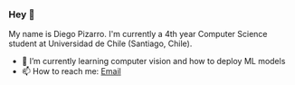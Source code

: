 ### Hey 👋

<!--
**dpizarrow/dpizarrow** is a ✨ _special_ ✨ repository because its `README.md` (this file) appears on your GitHub profile.

Here are some ideas to get you started:

- 🔭 I’m currently working on ...
- 🌱 I’m currently learning ...
- 👯 I’m looking to collaborate on ...
- 🤔 I’m looking for help with ...
- 💬 Ask me about ...
- 📫 How to reach me: ...
- 😄 Pronouns: ...
- ⚡ Fun fact: ...
-->

My name is Diego Pizarro. I'm currently a 4th year Computer Science student at Universidad de Chile (Santiago, Chile).

- 🌱 I’m currently learning computer vision and how to deploy ML models 
- 📫 How to reach me: [Email](mailto:diego.pizarro0@gmail.com)
